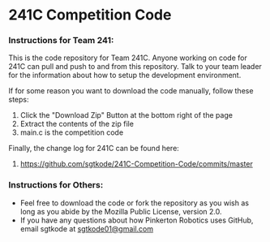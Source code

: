 # 241C Competition Code

### Instructions for Team 241:

This is the code repository for Team 241C. Anyone working on code for 241C can pull and push to and from this repository. Talk to your team leader for the information about how to setup the development environment.

If for some reason you want to download the code manually, follow these steps:
  1. Click the "Download Zip" Button at the bottom right of the page
  2. Extract the contents of the zip file
  3. main.c is the competition code

Finally, the change log for 241C can be found here:
  1. https://github.com/sgtkode/241C-Competition-Code/commits/master


### Instructions for Others:
  * Feel free to download the code or fork the repository as you wish as long as you abide by the Mozilla Public License, version 2.0.
  * If you have any questions about how Pinkerton Robotics uses GitHub, email sgtkode at sgtkode01@gmail.com
